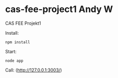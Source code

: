 # cas-fee-project1 Andy W
CAS FEE Projekt1

Install:
```
npm install
```
Start:
```
node app
```
Call:
(http://127.0.0.1:3003/)

